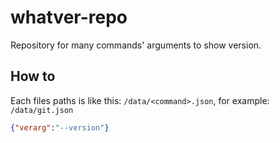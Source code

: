 # whatver-repo
Repository for many commands' arguments to show version.

## How to

Each files paths is like this: `/data/<command>.json`, 
for example: `/data/git.json`

```json
{"verarg":"--version"}
```
